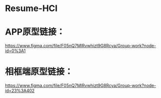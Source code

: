 # Resume-HCI
# APP原型链接：
https://www.figma.com/file/F05nQ7MlRvwhizt9G8Rcya/Group-work?node-id=0%3A1
# 相框端原型链接：
https://www.figma.com/file/F05nQ7MlRvwhizt9G8Rcya/Group-work?node-id=23%3A402
